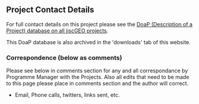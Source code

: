 ## Project Contact Details ##
For full contact details on this project please see the [DoaP (Description of a Project) database on all jiscGEO projects](https://spreadsheets1.google.com/pub?hl=en&hl=en&key=0ArsNASxXZiL6dHJzTndIbnNGQU5IemdPMGVoRFNoR0E&single=true&gid=1&output=html).

This DoaP database is also archived in the 'downloads' tab of this website.

### Correspondence (below as comments) ###
Please see below in comments section for any and all correspondance by Programme Manager with the Projects.  Also all edits that need to be made to this page please place in comments section and the author will correct.
  * Email, Phone calls, twitters, links sent, etc.